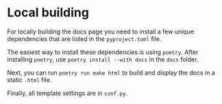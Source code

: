 # Local building

For locally building the docs page you need to install a few unique dependencies that are listed in the `pyproject.toml` file.

The easiest way to install these dependencies is using `poetry`. After installing `poetry`, use `poetry install --with docs` in the `docs` folder. 

Next, you can run `poetry run make html` to build and display the docs in a static `.html` file.

Finally, all template settings are in `conf.py`.